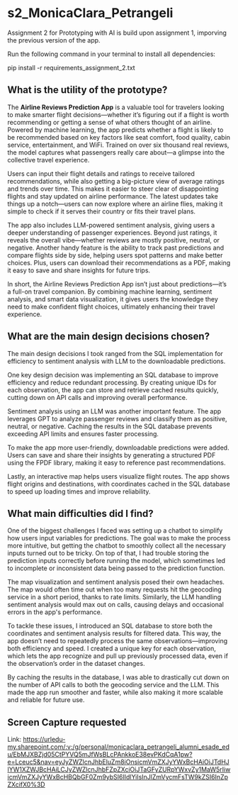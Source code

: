 # s2_MonicaClara_Petrangeli
Assignment 2 for Prototyping with AI is build upon assignment 1, imporving the previous version of the app.

Run the following command in your terminal to install all dependencies:

pip install -r requirements_assignment_2.txt

## What is the utility of the prototype?
The **Airline Reviews Prediction App** is a valuable tool for travelers looking to make smarter flight decisions—whether it’s figuring out if a flight is worth recommending or getting a sense of what others thought of an airline. Powered by machine learning, the app predicts whether a flight is likely to be recommended based on key factors like seat comfort, food quality, cabin service, entertainment, and WiFi. Trained on over six thousand real reviews, the model captures what passengers really care about—a glimpse into the collective travel experience.

Users can input their flight details and ratings to receive tailored recommendations, while also getting a big-picture view of average ratings and trends over time. This makes it easier to steer clear of disappointing flights and stay updated on airline performance. The latest updates take things up a notch—users can now explore where an airline flies, making it simple to check if it serves their country or fits their travel plans.

The app also includes LLM-powered sentiment analysis, giving users a deeper understanding of passenger experiences. Beyond just ratings, it reveals the overall vibe—whether reviews are mostly positive, neutral, or negative. Another handy feature is the ability to track past predictions and compare flights side by side, helping users spot patterns and make better choices. Plus, users can download their recommendations as a PDF, making it easy to save and share insights for future trips.

In short, the Airline Reviews Prediction App isn’t just about predictions—it’s a full-on travel companion. By combining machine learning, sentiment analysis, and smart data visualization, it gives users the knowledge they need to make confident flight choices, ultimately enhancing their travel experience.

## What are the main design decisions chosen?
The main design decisions I took ranged from the SQL implementation for efficiency to sentiment analysis with LLM to the downloadable predictions.

One key design decision was implementing an SQL database to improve efficiency and reduce redundant processing. By creating unique IDs for each observation, the app can store and retrieve cached results quickly, cutting down on API calls and improving overall performance.

Sentiment analysis using an LLM was another important feature. The app leverages GPT to analyze passenger reviews and classify them as positive, neutral, or negative. Caching the results in the SQL database prevents exceeding API limits and ensures faster processing.

To make the app more user-friendly, downloadable predictions were added. Users can save and share their insights by generating a structured PDF using the FPDF library, making it easy to reference past recommendations.

Lastly, an interactive map helps users visualize flight routes. The app shows flight origins and destinations, with coordinates cached in the SQL database to speed up loading times and improve reliability.

## What main difficulties did I find?
One of the biggest challenges I faced was setting up a chatbot to simplify how users input variables for predictions. The goal was to make the process more intuitive, but getting the chatbot to smoothly collect all the necessary inputs turned out to be tricky. On top of that, I had trouble storing the prediction inputs correctly before running the model, which sometimes led to incomplete or inconsistent data being passed to the prediction function.

The map visualization and sentiment analysis posed their own headaches. The map would often time out when too many requests hit the geocoding service in a short period, thanks to rate limits. Similarly, the LLM handling sentiment analysis would max out on calls, causing delays and occasional errors in the app's performance.

To tackle these issues, I introduced an SQL database to store both the coordinates and sentiment analysis results for filtered data. This way, the app doesn’t need to repeatedly process the same observations—improving both efficiency and speed. I created a unique key for each observation, which lets the app recognize and pull up previously processed data, even if the observation’s order in the dataset changes.

By caching the results in the database, I was able to drastically cut down on the number of API calls to both the geocoding service and the LLM. This made the app run smoother and faster, while also making it more scalable and reliable for future use.

## Screen Capture requested
Link:
https://urledu-my.sharepoint.com/:v:/g/personal/monicaclara_petrangeli_alumni_esade_edu/EbMJXBZjd05CtPYVQ5mJfWsBLcPAnkkoE38evPKdCqA1pw?e=Lceuc5&nav=eyJyZWZlcnJhbEluZm8iOnsicmVmZXJyYWxBcHAiOiJTdHJlYW1XZWJBcHAiLCJyZWZlcnJhbFZpZXciOiJTaGFyZURpYWxvZy1MaW5rIiwicmVmZXJyYWxBcHBQbGF0Zm9ybSI6IldlYiIsInJlZmVycmFsTW9kZSI6InZpZXcifX0%3D
